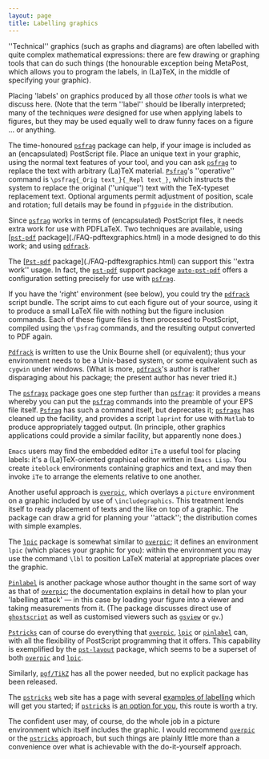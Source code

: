 ```yaml
---
layout: page
title: Labelling graphics
---
```


''Technical'' graphics (such as graphs and diagrams) are often
labelled with quite complex mathematical expressions: there are few
drawing or graphing tools that can do such things (the honourable
exception being MetaPost, which allows you to program the labels, in
(La)TeX, in the middle of specifying your graphic).

Placing 'labels' on graphics produced by all those _other_ tools is
what we discuss here.  (Note that the term ''label'' should be
liberally interpreted; many of the techniques _were_ designed for
use when applying labels to figures, but they may be used equally well
to draw funny faces on a figure &hellip; or anything.

The time-honoured [`psfrag`](http://ctan.org/pkg/psfrag) package can help, if your image is
included as an (encapsulated) PostScript file.  Place an unique
text in your graphic, using the normal text features of your tool, and
you can ask [`psfrag`](http://ctan.org/pkg/psfrag) to replace the text with arbitrary
(La)TeX material.  [`Psfrag`](http://ctan.org/pkg/Psfrag)'s ''operative'' command is
`\psfrag{_Orig text_}{_Repl text_}`, which
instructs the system to replace the original (''unique'') text with
the TeX-typeset replacement text.  Optional arguments permit
adjustment of position, scale and rotation; full details may be found
in `pfgguide` in the distribution.

Since [`psfrag`](http://ctan.org/pkg/psfrag) works in terms of (encapsulated) PostScript files,
it needs extra work for use with PDFLaTeX.  Two techniques are
available, using [[`pst-pdf`](http://ctan.org/pkg/pst-pdf) package](./FAQ-pdftexgraphics.html)
in a mode designed to do this work; and using [`pdfrack`](http://ctan.org/pkg/pdfrack).

The [[`Pst-pdf`](http://ctan.org/pkg/Pst-pdf) package](./FAQ-pdftexgraphics.html) can support
this ''extra work'' usage.  In fact, the [`pst-pdf`](http://ctan.org/pkg/pst-pdf) support
package [`auto-pst-pdf`](http://ctan.org/pkg/auto-pst-pdf) offers a configuration setting
precisely for use with [`psfrag`](http://ctan.org/pkg/psfrag).

If you have the 'right' environment (see below), you could try the
[`pdfrack`](http://ctan.org/pkg/pdfrack) script bundle.  The script aims to cut each figure
out of your source, using it to produce a small LaTeX file with
nothing but the figure inclusion commands.  Each of these figure files
is then processed to PostScript, compiled using the `\psfrag` commands,
and the resulting output converted to PDF again.

[`Pdfrack`](http://ctan.org/pkg/Pdfrack) is written to use the Unix Bourne shell (or
equivalent); thus your environment needs to be a Unix-based system, or
some equivalent such as `cygwin` under windows.  (What is
more, [`pdfrack`](http://ctan.org/pkg/pdfrack)'s author is rather disparaging about his
package; the present author has never tried it.)

The [`psfragx`](http://ctan.org/pkg/psfragx) package goes one step further than
[`psfrag`](http://ctan.org/pkg/psfrag): it provides a means whereby you can put the
[`psfrag`](http://ctan.org/pkg/psfrag) commands into the preamble of your EPS file
itself.  [`Psfrag`](http://ctan.org/pkg/Psfrag) has such a command itself, but deprecates
it; [`psfragx`](http://ctan.org/pkg/psfragx) has cleaned up the facility, and provides a
script `laprint` for use with `Matlab` to produce
appropriately tagged output.  (In principle, other graphics
applications could provide a similar facility, but apparently none does.)

`Emacs` users may find the embedded editor `iTe` a
useful tool for placing labels: it's a (La)TeX-oriented graphical
editor written in `Emacs Lisp`.  You create
`iteblock` environments containing graphics and text, and
may then invoke `iTe` to arrange the elements relative to one
another.

Another useful approach is [`overpic`](http://ctan.org/pkg/overpic), which overlays a
`picture` environment on a graphic included by use of
`\includegraphics`.  This treatment lends itself to ready placement
of texts and the like on top of a graphic.  The package can draw a
grid for planning your ''attack''; the distribution comes with simple
examples.

The [`lpic`](http://ctan.org/pkg/lpic) package is somewhat similar to [`overpic`](http://ctan.org/pkg/overpic);
it defines an environment `lpic` (which places your
graphic for you): within the environment you may use the command
`\lbl` to position LaTeX material at appropriate places over the
graphic.

[`Pinlabel`](http://ctan.org/pkg/Pinlabel) is another package whose author thought in the same
sort of way as that of [`overpic`](http://ctan.org/pkg/overpic); the documentation explains
in detail how to plan your 'labelling attack'&nbsp;&mdash; in this case by
loading your figure into a viewer and taking measurements from it.
(The package discusses direct use of
[`ghostscript`](http://www.ghostscript.com/) as well as
customised viewers such as
[`gsview`](http://www.ghostgum.com.au/) or
`gv`.)

[`Pstricks`](http://ctan.org/pkg/Pstricks) can of course do everything
that [`overpic`](http://ctan.org/pkg/overpic), [`lpic`](http://ctan.org/pkg/lpic) or [`pinlabel`](http://ctan.org/pkg/pinlabel)
can, with all the flexibility of PostScript programming that it offers.
This capability is exemplified by the [`pst-layout`](http://ctan.org/pkg/pst-layout) package,
which seems to be a superset of both [`overpic`](http://ctan.org/pkg/overpic) and
[`lpic`](http://ctan.org/pkg/lpic).

Similarly, [`pgf/TikZ`](http://ctan.org/pkg/pgf/TikZ) has all the power needed, but no
explicit package has been released.

The [`pstricks`](http://ctan.org/pkg/pstricks) web site has a page with several 
[examples of labelling](http://pstricks.tug.org/main.cgi?file=Examples/overlay)
which will get you started; if [`pstricks`](http://ctan.org/pkg/pstricks) is 
[an option for you](./FAQ-drawing.html), this route is worth a try.

The confident user may, of course, do the whole job in a picture
environment which itself includes the graphic.  I would recommend
[`overpic`](http://ctan.org/pkg/overpic) or the [`pstricks`](http://ctan.org/pkg/pstricks) approach, but such things
are plainly little more than a convenience over what is achievable
with the do-it-yourself approach.

